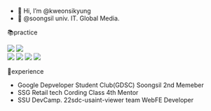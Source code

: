 - 👋 Hi, I’m @kweonsikyung
- 👀 @soongsil univ. IT. Global Media. 

<p>📚practice</p></div>

<div> 
  <img src="https://img.shields.io/badge/c++-00599C?style=for-the-badge&logo=c%2B%2B&logoColor=white">
  <img src="https://img.shields.io/badge/python-3776AB?style=for-the-badge&logo=python&logoColor=white"> 
  <br>
  
  <img src="https://img.shields.io/badge/html5-E34F26?style=for-the-badge&logo=html5&logoColor=white"> 
  <img src="https://img.shields.io/badge/css-1572B6?style=for-the-badge&logo=css3&logoColor=white"> 
  <img src="https://img.shields.io/badge/javascript-F7DF1E?style=for-the-badge&logo=javascript&logoColor=black"> 
  <img src="https://img.shields.io/badge/react-61DAFB?style=for-the-badge&logo=react&logoColor=black"> 
</div>

<div>
<p>👑experience<p><div>
<ul>
<li>Google Depveloper Student Club(GDSC) Soongsil 2nd Memeber</li>
<li>SSG Retail tech Cording Class 4th Mentor</li>
<li>SSU DevCamp. 22sdc-usaint-viewer team WebFE Developer</li>
</ul>
